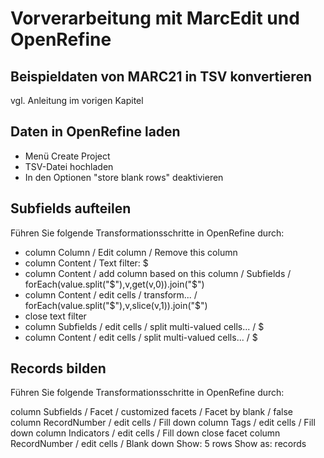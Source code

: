 # Vorverarbeitung mit MarcEdit und OpenRefine

## Beispieldaten von MARC21 in TSV konvertieren

vgl. Anleitung im vorigen Kapitel

## Daten in OpenRefine laden

* Menü Create Project
* TSV-Datei hochladen
* In den Optionen "store blank rows" deaktivieren

## Subfields aufteilen

Führen Sie folgende Transformationsschritte in OpenRefine durch:

* column Column / Edit column / Remove this column
* column Content / Text filter: $
* column Content / add column based on this column / Subfields / forEach(value.split("$"),v,get(v,0)).join("$")
* column Content / edit cells / transform... / forEach(value.split("$"),v,slice(v,1)).join("$")
* close text filter
* column Subfields / edit cells / split multi-valued cells... / $
* column Content / edit cells / split multi-valued cells... / $

## Records bilden

Führen Sie folgende Transformationsschritte in OpenRefine durch:

column Subfields / Facet / customized facets / Facet by blank / false
column RecordNumber / edit cells / Fill down
column Tags / edit cells / Fill down
column Indicators / edit cells / Fill down
close facet
column RecordNumber / edit cells / Blank down
Show: 5 rows
Show as: records
